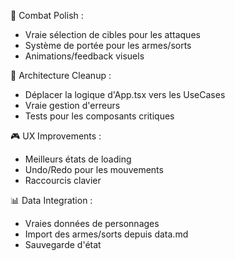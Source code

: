   🎯 Combat Polish :
  - Vraie sélection de cibles pour les attaques
  - Système de portée pour les armes/sorts
  - Animations/feedback visuels

  🔧 Architecture Cleanup :
  - Déplacer la logique d'App.tsx vers les UseCases
  - Vraie gestion d'erreurs
  - Tests pour les composants critiques

  🎮 UX Improvements :
  - Meilleurs états de loading
  - Undo/Redo pour les mouvements
  - Raccourcis clavier

  📊 Data Integration :
  - Vraies données de personnages
  - Import des armes/sorts depuis data.md
  - Sauvegarde d'état
